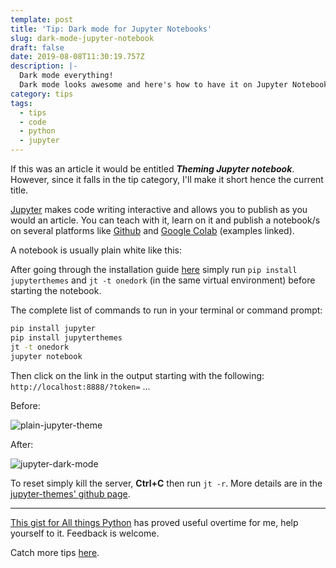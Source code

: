 ```yaml
---
template: post
title: 'Tip: Dark mode for Jupyter Notebooks'
slug: dark-mode-jupyter-notebook
draft: false
date: 2019-08-08T11:30:19.757Z
description: |-
  Dark mode everything!
  Dark mode looks awesome and here's how to have it on Jupyter Notebook.
category: tips
tags:
  - tips
  - code
  - python
  - jupyter
---
```

If this was an article it would be entitled **_Theming Jupyter notebook_**. However, since it falls in the tip category, I'll make it short hence the current title.

[Jupyter](https://jupyter.org/) makes code writing interactive and allows you to publish as you would an article. You can teach with it, learn on it and publish a notebook/s on several platforms like [Github](https://github.com/NdagiStanley/dsa/blob/master/DSA%20-%20Medium.ipynb) and [Google Colab](https://colab.research.google.com/notebooks/basic_features_overview.ipynb) (examples linked).

A notebook is usually plain white like this:

After going through the installation guide [here](https://jupyter.readthedocs.io/en/latest/install.html) simply run `pip install jupyterthemes` and `jt -t onedork` (in the same virtual environment) before starting the notebook. 

The complete list of commands to run in your terminal or command prompt:

```bash
pip install jupyter
pip install jupyterthemes
jt -t onedork
jupyter notebook
```

Then click on the link in the output starting with the following: `http://localhost:8888/?token=` ...

Before:

![plain-jupyter-theme](/media/screenshot-2019-08-08-14.59.03.png)

After:

![jupyter-dark-mode](/media/screenshot-2019-08-08-14.56.28.png)

To reset simply kill the server, **Ctrl+C** then run `jt -r`. More details are in the [jupyter-themes' github page](https://github.com/dunovank/jupyter-themes).

- - -

[This gist for All things Python](https://gist.github.com/NdagiStanley/bf9db623e8a96ef2ab631a28c9a1eba8) has proved useful overtime for me, help yourself to it. Feedback is welcome.

Catch more tips [here](https://stanmd.tk/category/tips/).
